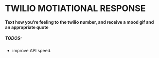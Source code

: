 # TWILIO MOTIATIONAL RESPONSE

#### Text how you're feeling to the twilio number, and receive a mood gif and an appropriate quote

##### TODOS:
- improve API speed.
